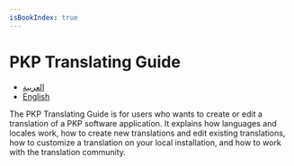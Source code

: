 ```yaml
---
isBookIndex: true
---
```

# PKP Translating Guide

- [العربية](ar/)
- [English](en/)

The PKP Translating Guide is for users who wants to create or edit a translation of a PKP software application. It explains how languages and locales work, how to create new translations and edit existing translations, how to customize a translation on your local installation, and how to work with the translation community.
